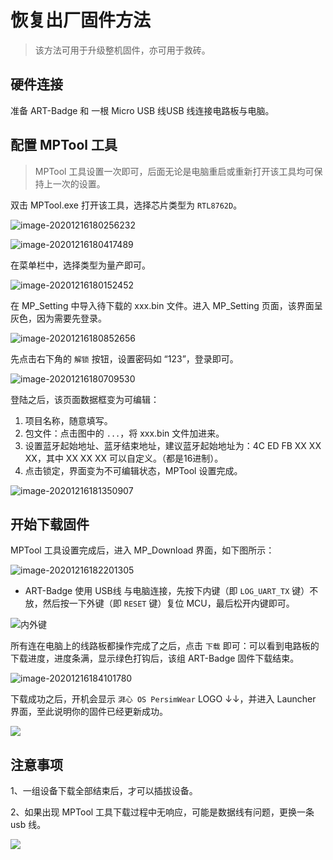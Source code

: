 # 恢复出厂固件方法

> 该方法可用于升级整机固件，亦可用于救砖。

## 硬件连接

准备 ART-Badge 和 一根 Micro USB 线USB 线连接电路板与电脑。

## 配置 MPTool 工具

> MPTool 工具设置一次即可，后面无论是电脑重启或重新打开该工具均可保持上一次的设置。

双击 MPTool.exe 打开该工具，选择芯片类型为 `RTL8762D`。

![image-20201216180256232](img\image-20201216180256232.png)

![image-20201216180417489](img\image-20201216180417489.png)

在菜单栏中，选择类型为量产即可。

![image-20201216180152452](img\image-20201216180152452.png)

在 MP_Setting 中导入待下载的 xxx.bin 文件。进入 MP_Setting 页面，该界面呈灰色，因为需要先登录。

![image-20201216180852656](img\image-20201216180852656.png)

先点击右下角的 `解锁` 按钮，设置密码如 “123”，登录即可。

![image-20201216180709530](img\image-20201216180709530.png)

登陆之后，该页面数据框变为可编辑：

1. 项目名称，随意填写。
2. 包文件：点击图中的 `...`，将 xxx.bin 文件加进来。
3. 设置蓝牙起始地址、蓝牙结束地址，建议蓝牙起始地址为：4C ED FB XX XX XX，其中 XX XX XX 可以自定义。（都是16进制）。
4. 点击锁定，界面变为不可编辑状态，MPTool 设置完成。

![image-20201216181350907](img\image-20201216181350907.png)

## 开始下载固件

MPTool 工具设置完成后，进入 MP_Download 界面，如下图所示：

![image-20201216182201305](img\image-20201216182201305.png)

* ART-Badge 使用 USB线 与电脑连接，先按下内键（即 `LOG_UART_TX` 键）不放，然后按一下外键（即 `RESET` 键）复位 MCU，最后松开内键即可。

![内外键](img\内外键.png)

所有连在电脑上的线路板都操作完成了之后，点击 `下载` 即可：可以看到电路板的下载进度，进度条满，显示绿色打钩后，该组 ART-Badge 固件下载结束。

![image-20201216184101780](img\image-20201216184101780.png)

下载成功之后，开机会显示 `湃心 OS PersimWear` LOGO ↓↓，并进入 Launcher 界面，至此说明你的固件已经更新成功。

![](/img\成功.png)

## 注意事项

1、一组设备下载全部结束后，才可以插拔设备。

2、如果出现 MPTool 工具下载过程中无响应，可能是数据线有问题，更换一条 usb 线。

![](E:\software\Git\GitRepository\art-badge-master\website\docs\img\恢复出厂.png)



